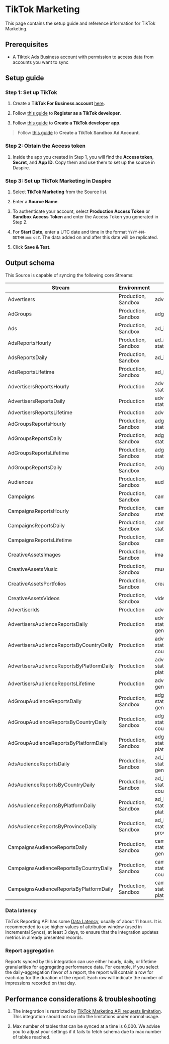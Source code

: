 # TikTok Marketing

This page contains the setup guide and reference information for TikTok Marketing.

## Prerequisites

* A Tiktok Ads Business account with permission to access data from accounts you want to sync

## Setup guide

### Step 1: Set up TikTok

1. Create a **TikTok For Business account** [here](https://ads.tiktok.com/i18n/signup/).

2. Follow [this guide](https://business-api.tiktok.com/portal/docs?rid=fgvgaumno25&id=1738855176671234) to **Register as a TikTok developer**.

3. Follow [this guide](https://business-api.tiktok.com/portal/docs?rid=fgvgaumno25&id=1738855242728450) to **Create a TikTok developer app**.

  > Follow [this guide](https://business-api.tiktok.com/portal/docs?rid=fgvgaumno25&id=1738855331457026) to **Create a TikTok Sandbox Ad Account**.

### Step 2: Obtain the Access token

1. Inside the app you created in Step 1, you will find the **Access token**, **Secret**, and **App ID**. Copy them and use them to set up the source in Daspire.

### Step 3: Set up TikTok Marketing in Daspire

1. Select **TikTok Marketing** from the Source list.

2. Enter a **Source Name**.

3. To authenticate your account, select **Production Access Token** or **Sandbox Access Token** and enter the Access Token you generated in Step 2.

4. For **Start Date**, enter a UTC date and time in the format `YYYY-MM-DDTHH:mm:ssZ`. The data added on and after this date will be replicated.

5. Click **Save & Test**.

## Output schema

This Source is capable of syncing the following core Streams:

| Stream | Environment | Key | Incremental |
| --- | --- | --- | --- |
| Advertisers | Production, Sandbox | advertiser_id | No |
| AdGroups | Production, Sandbox | adgroup_id | Yes |
| Ads | Production, Sandbox | ad_id | Yes |
| AdsReportsHourly | Production, Sandbox | ad_id, stat_time_hour | Yes |
| AdsReportsDaily | Production, Sandbox | ad_id, stat_time_day | Yes |
| AdsReportsLifetime | Production, Sandbox | ad_id | No |
| AdvertisersReportsHourly | Production | advertiser_id, stat_time_hour | Yes |
| AdvertisersReportsDaily | Production | advertiser_id, stat_time_day | Yes |
| AdvertisersReportsLifetime | Production | advertiser_id | No |
| AdGroupsReportsHourly | Production, Sandbox | adgroup_id, stat_time_hour | Yes |
| AdGroupsReportsDaily | Production, Sandbox | adgroup_id, stat_time_day | Yes |
| AdGroupsReportsLifetime | Production, Sandbox | adgroup_id, stat_time_day | Yes |
| AdGroupsReportsDaily | Production, Sandbox | adgroup_id | No |
| Audiences | Production, Sandbox | audience_id | No |
| Campaigns | Production, Sandbox | campaign_id | No |
| CampaignsReportsHourly | Production, Sandbox | campaign_id, stat_time_hour | Yes |
| CampaignsReportsDaily | Production, Sandbox | campaign_id, stat_time_day | Yes |
| CampaignsReportsLifetime | Production, Sandbox | campaign_id | No |
| CreativeAssetsImages | Production, Sandbox | image_id | Yes |
| CreativeAssetsMusic | Production, Sandbox | music_id | Yes |
| CreativeAssetsPortfolios | Production, Sandbox | creative_portfolio_id | No |
| CreativeAssetsVideos | Production, Sandbox | video_id | Yes |
| AdvertiserIds | Production | advertiser_id | Yes |
| AdvertisersAudienceReportsDaily | Production | advertiser_id, stat_time_day, gender, age | Yes |
| AdvertisersAudienceReportsByCountryDaily | Production | advertiser_id, stat_time_day, country_code | Yes |
| AdvertisersAudienceReportsByPlatformDaily | Production | advertiser_id, stat_time_day, platform | Yes |
| AdvertisersAudienceReportsLifetime | Production | advertiser_id, gender, age | No |
| AdGroupAudienceReportsDaily | Production, Sandbox | adgroup_id, stat_time_day, gender, age | Yes |
| AdGroupAudienceReportsByCountryDaily | Production, Sandbox | adgroup_id, stat_time_day, country_code | Yes |
| AdGroupAudienceReportsByPlatformDaily | Production, Sandbox | adgroup_id, stat_time_day, platform | Yes |
| AdsAudienceReportsDaily | Production, Sandbox | ad_id, stat_time_day, gender, age | Yes |
| AdsAudienceReportsByCountryDaily | Production, Sandbox | ad_id, stat_time_day, country_code | Yes |
| AdsAudienceReportsByPlatformDaily | Production, Sandbox | ad_id, stat_time_day, platform | Yes |
| AdsAudienceReportsByProvinceDaily | Production, Sandbox | ad_id, stat_time_day, province_id | Yes |
| CampaignsAudienceReportsDaily | Production, Sandbox | campaign_id, stat_time_day, gender, age | Yes |
| CampaignsAudienceReportsByCountryDaily | Production, Sandbox | campaign_id, stat_time_day, country_code | Yes |
| CampaignsAudienceReportsByPlatformDaily | Production, Sandbox | campaign_id, stat_time_day, platform | Yes |

### Data latency

TikTok Reporting API has some [Data Latency](https://ads.tiktok.com/marketing_api/docs?id=1738864894606337), usually of about 11 hours. It is recommended to use higher values of attribution window (used in Incremental Syncs), at least 3 days, to ensure that the integration updates metrics in already presented records.

### Report aggregation

Reports synced by this integration can use either hourly, daily, or lifetime granularities for aggregating performance data. For example, if you select the daily-aggregation flavor of a report, the report will contain a row for each day for the duration of the report. Each row will indicate the number of impressions recorded on that day.

## Performance considerations & troubleshooting

1. The integration is restricted by [TikTok Marketing API requests limitation](https://business-api.tiktok.com/portal/docs?rid=fgvgaumno25&id=1740029171730433). This integration should not run into the limitations under normal usage.

2. Max number of tables that can be synced at a time is 6,000. We advise you to adjust your settings if it fails to fetch schema due to max number of tables reached.
